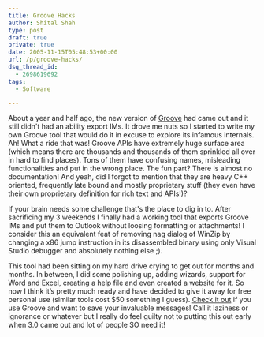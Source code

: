 ```yaml
---
title: Groove Hacks
author: Shital Shah
type: post
draft: true
private: true
date: 2005-11-15T05:48:53+00:00
url: /p/groove-hacks/
dsq_thread_id:
  - 2698619692
tags:
  - Software

---
```

About a year and half ago, the new version of [Groove][1] had came out and it still didn't had an ability export IMs. It drove me nuts so I started to write my own Groove tool that would do it in excuse to explore its infamous internals. Ah! What a ride that was! Groove APIs have extremely huge surface area (which means there are thousands and thousands of them sprinkled all over in hard to find places). Tons of them have confusing names, misleading functionalities and put in the wrong place. The fun part? There is almost no documentation! And yeah, did I forgot to mention that they are heavy C++ oriented, frequently late bound and mostly proprietary stuff (they even have their own proprietary definition for rich text and APIs!)?

If your brain needs some challenge that's the place to dig in to. After sacrificing my 3 weekends I finally had a working tool that exports Groove IMs and put them to Outlook without loosing formatting or attachments! I consider this an equivalent feat of removing nag dialog of WinZip by changing a x86 jump instruction in its disassembled binary using only Visual Studio debugger and absolutely nothing else ;).

This tool had been sitting on my hard drive crying to get out for months and months. In between, I did some polishing up, adding wizards, support for Word and Excel, creating a help file and even created a website for it. So now I think it’s pretty much ready and have decided to give it away for free personal use (similar tools cost $50 something I guess). [Check it out][1] if you use Groove and want to save your invaluable messages! Call it laziness or ignorance or whatever but I really do feel guilty not to putting this out early when 3.0 came out and lot of people SO need it!

 [1]: /astrila/messageexport/